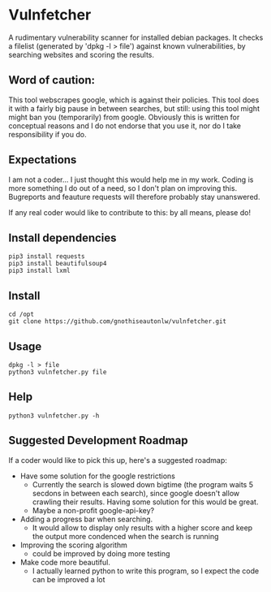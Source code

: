 # Vulnfetcher
A rudimentary vulnerability scanner for installed debian packages. It checks a filelist (generated by 'dpkg -l > file') against known vulnerabilities, by searching websites and scoring the results.

## Word of caution: 
This tool webscrapes google, which is against their policies. This tool does it with a fairly big pause in between searches, but still: using this tool might might ban you (temporarily) from google. Obviously this is written for conceptual reasons and I do not endorse that you use it, nor do I take responsibility if you do.

## Expectations
I am not a coder... I just thought this would help me in my work. Coding is more something I do out of a need, so I don't plan on improving this. Bugreports and feauture requests will therefore probably stay unanswered.

If any real coder would like to contribute to this: by all means, please do!

## Install dependencies
```
pip3 install requests
pip3 install beautifulsoup4
pip3 install lxml
```
## Install
```
cd /opt
git clone https://github.com/gnothiseautonlw/vulnfetcher.git
```
## Usage
```
dpkg -l > file
python3 vulnfetcher.py file
```
## Help
```
python3 vulnfetcher.py -h
```

## Suggested Development Roadmap
If a coder would like to pick this up, here's a suggested roadmap:
* Have some solution for the google restrictions
   * Currently the search is slowed down bigtime (the program waits 5 secdons in between each search), since google doesn't allow crawling their results. Having some solution for this would be great.
   * Maybe a non-profit google-api-key?
* Adding a progress bar when searching.
   * It would allow to display only results with a higher score and keep the output more condenced when the search is running
* Improving the scoring algorithm 
   * could be improved by doing more testing
* Make code more beautiful.
   * I actually learned python to write this program, so I expect the code can be improved a lot
